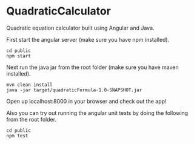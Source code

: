 # QuadraticCalculator
Quadratic equation calculator built using Angular and Java.

First start the angular server (make sure you have npm installed).
```console
cd public
npm start
```
Next run the java jar from the root folder (make sure you have maven installed).
```console
mvn clean install
java -jar target/quadraticFormula-1.0-SNAPSHOT.jar
```
Open up localhost:8000 in your browser and check out the app!




Also you can try out running the angular unit tests by doing the following from the root folder.
```console
cd public
npm test
```
